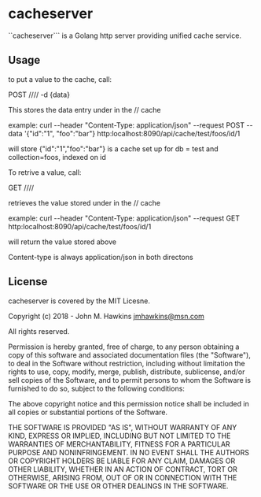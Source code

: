 cacheserver
=========

``cacheserver``` is a Golang http server providing unified cache service.

## Usage

to put a value to the cache, call:

POST /<dbname>/<collname>/<keyname>/<keyvalue>  -d {data}

This stores the data entry under <keyvalue> in the <dbname>/<collname>/<keyname> cache

example:  curl --header "Content-Type: application/json" --request POST --data '{"id":"1", "foo":"bar"} http:localhost:8090/api/cache/test/foos/id/1

will store {"id":"1","foo":"bar"}   is a cache set up for db = test and collection=foos, indexed on id


To retrive a value, call:

GET /<dbname>/<collname>/<keyname>/<keyvalue>

retrieves the value stored under <keyvalue> in the <dbname>/<collname>/<keyname> cache

example:  curl --header "Content-Type: application/json" --request GET http:localhost:8090/api/cache/test/foos/id/1

will return the value stored above

Content-type is always application/json in both directons

## License

cacheserver is covered by the MIT Licesne.  

Copyright (c) 2018 - John M. Hawkins <jmhawkins@msn.com>

All rights reserved.

Permission is hereby granted, free of charge, to any person obtaining a copy of this software and 
associated documentation files (the "Software"), to deal in the Software without restriction, 
including without limitation the rights to use, copy, modify, merge, publish, distribute, sublicense, 
and/or sell copies of the Software, and to permit persons to whom the Software is furnished to do so, 
subject to the following conditions:

The above copyright notice and this permission notice shall be included in all copies or substantial 
portions of the Software.

THE SOFTWARE IS PROVIDED "AS IS", WITHOUT WARRANTY OF ANY KIND, EXPRESS OR IMPLIED, INCLUDING BUT
NOT LIMITED TO THE WARRANTIES OF MERCHANTABILITY, FITNESS FOR A PARTICULAR PURPOSE AND NONINFRINGEMENT.
IN NO EVENT SHALL THE AUTHORS OR COPYRIGHT HOLDERS BE LIABLE FOR ANY CLAIM, DAMAGES OR OTHER LIABILITY,
WHETHER IN AN ACTION OF CONTRACT, TORT OR OTHERWISE, ARISING FROM, OUT OF OR IN CONNECTION WITH THE
SOFTWARE OR THE USE OR OTHER DEALINGS IN THE SOFTWARE.


